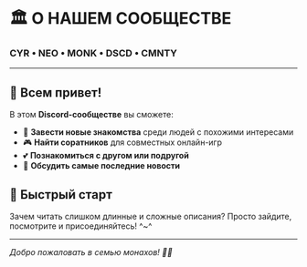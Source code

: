 # 🏛️ О НАШЕМ СООБЩЕСТВЕ

### CYR • NEO • MONK • DSCD • CMNTY

---

## 👋 Всем привет!

В этом **Discord-сообществе** вы сможете:

- 🤝 **Завести новые знакомства** среди людей с похожими интересами
- 🎮 **Найти соратников** для совместных онлайн-игр  
- 💕 **Познакомиться с другом или подругой**
- 📰 **Обсудить самые последние новости**

## 🚀 Быстрый старт

Зачем читать слишком длинные и сложные описания? Просто зайдите, посмотрите и присоединяйтесь! ^~^

---

*Добро пожаловать в семью монахов! 🧘‍♂️*